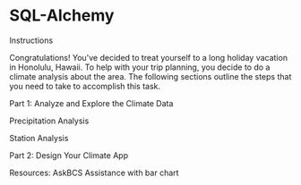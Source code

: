 # SQL-Alchemy


Instructions

Congratulations! You've decided to treat yourself to a long holiday vacation in Honolulu, Hawaii. To help with your trip planning, you decide to do a climate analysis about the area. The following sections outline the steps that you need to take to accomplish this task.

Part 1: Analyze and Explore the Climate Data

Precipitation Analysis

Station Analysis


Part 2: Design Your Climate App


Resources: AskBCS Assistance with bar chart 
